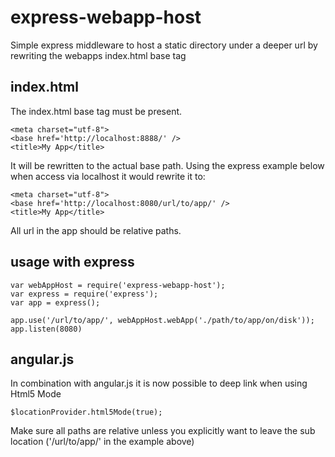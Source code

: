 express-webapp-host
===================

Simple express middleware to host a static directory under a deeper url by rewriting the webapps index.html base tag

## index.html

The index.html base tag must be present.

    <meta charset="utf-8">
    <base href='http://localhost:8888/' />
    <title>My App</title>

It will be rewritten to the actual base path. Using the express example below when access via localhost it would rewrite it to:

    <meta charset="utf-8">
    <base href='http://localhost:8080/url/to/app/' />
    <title>My App</title>

All url in the app should be relative paths.

## usage with express

    var webAppHost = require('express-webapp-host');
    var express = require('express');
    var app = express();

    app.use('/url/to/app/', webAppHost.webApp('./path/to/app/on/disk'));
    app.listen(8080)

## angular.js

In combination with angular.js it is now possible to deep link when using Html5 Mode
    
    $locationProvider.html5Mode(true);

Make sure all paths are relative unless you explicitly want to leave the sub location ('/url/to/app/' in the example above)
